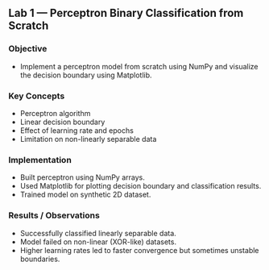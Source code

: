 ## Lab 1 — Perceptron Binary Classification from Scratch

### Objective
* Implement a perceptron model from scratch using NumPy and visualize the decision boundary using Matplotlib.

### Key Concepts
* Perceptron algorithm
* Linear decision boundary
* Effect of learning rate and epochs
* Limitation on non-linearly separable data

### Implementation

* Built perceptron using NumPy arrays.
* Used Matplotlib for plotting decision boundary and classification results.
* Trained model on synthetic 2D dataset.

### Results / Observations

* Successfully classified linearly separable data.
* Model failed on non-linear (XOR-like) datasets.
* Higher learning rates led to faster convergence but sometimes unstable boundaries.

